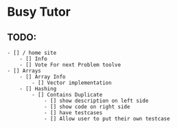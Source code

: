 # Busy Tutor


## TODO:
    - [] / home site
        - [] Info
        - [] Vote For next Problem toolve
    - [] Arrays
        - [] Array Info
            - [] Vector implementation
        - [] Hashing
            - [] Contains Duplicate
                - [] show description on left side
                - [] show code on right side
                - [] have testcases 
                - [] Allow user to put their own testcase 

